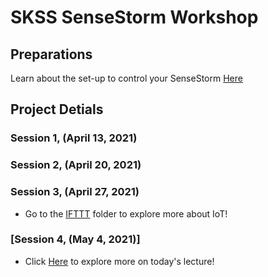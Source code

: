 # SKSS SenseStorm Workshop

## Preparations
Learn about the set-up to control your SenseStorm [Here](doc/Connection.md)


## Project Detials

### Session 1, (April 13, 2021)
### Session 2, (April 20, 2021)
### Session 3, (April 27, 2021)
- Go to the [IFTTT](IFTTT) folder to explore more about IoT!
### [Session 4, (May 4, 2021)]
- Click [Here](doc/Sessoin4.md) to explore more on today's lecture!



